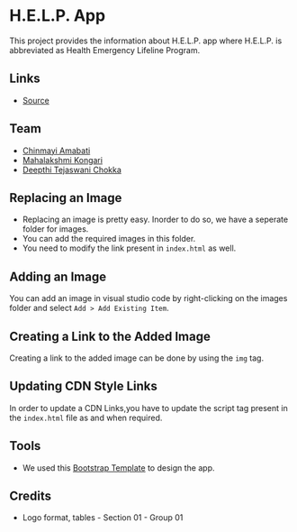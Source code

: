 # H.E.L.P. App
This project provides the information about H.E.L.P. app where H.E.L.P. is abbreviated as Health Emergency Lifeline Program.

## Links
- [Source](https://github.com/Chinmayi98/help-app)

## Team
- [Chinmayi Amabati](https://github.com/Chinmayi98)
- [Mahalakshmi Kongari](https://github.com/MAHALAKSHMIKONGARI)
- [Deepthi Tejaswani Chokka](https://github.com/Deepthi1003)

## Replacing an Image
- Replacing an image is pretty easy. Inorder to do so, we have a seperate folder for images. 
- You can add the required images in this folder.
- You need to modify the link present in ```index.html``` as well.

## Adding an Image 
You can add an image in visual studio code by right-clicking on the images folder and select ```Add > Add Existing Item```.

## Creating a Link to the Added Image
Creating a link to the added image can be done by using the ```img``` tag.

## Updating CDN Style Links
In order to update a CDN Links,you have to update the script tag present in the ```index.html``` file as and when required.

## Tools
- We used this [Bootstrap Template](https://startbootstrap.com/themes/freelancer/) to design the app.

## Credits
- Logo format, tables - Section 01 - Group 01


